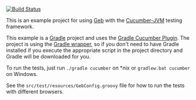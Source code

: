[![Build Status](https://drone.io/github.com/geb/geb-example-cucumber-jvm/status.png)](https://drone.io/github.com/geb/geb-example-cucumber-jvm/latest)

This is an example project for using [Geb](http://geb.codehaus.org/ "Geb - Groovy Browser Automation")
with the [Cucumber-JVM](http://cukes.info/install-cucumber-jvm.html "Cucumber JVM") testing framework.

This example is a [Gradle](http://www.gradle.org/ "Gradle") project and uses the
[Gradle Cucumber Plugin](https://github.com/samueltbrown/gradle-cucumber-plugin/ "Gradle Cucumber Plugin").
The project is using the [Gradle wrapper](http://www.gradle.org/docs/current/userguide/gradle_wrapper.html),
so if you don't need to have Gradle installed if you execute the appropriate script in the project directory
and Gradle will be downloaded for you.

To run the tests, just run `./gradle cucumber` on *nix or `gradlew.bat cucumber` on Windows.

See the `src/test/resources/GebConfig.groovy` file for how to run the tests with different browsers.
